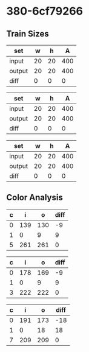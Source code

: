 # 380-6cf79266
## Train Sizes

|set|w|h|A|
|---|---|---|---|
|input|20|20|400|
|output|20|20|400|
|diff|0|0|0|


|set|w|h|A|
|---|---|---|---|
|input|20|20|400|
|output|20|20|400|
|diff|0|0|0|


|set|w|h|A|
|---|---|---|---|
|input|20|20|400|
|output|20|20|400|
|diff|0|0|0|


## Color Analysis

|c|i|o|diff|
|---|---|---|---|
|0|139|130|-9|
|1|0|9|9|
|5|261|261|0|


|c|i|o|diff|
|---|---|---|---|
|0|178|169|-9|
|1|0|9|9|
|3|222|222|0|


|c|i|o|diff|
|---|---|---|---|
|0|191|173|-18|
|1|0|18|18|
|7|209|209|0|

